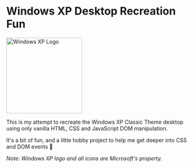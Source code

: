 # Windows XP Desktop Recreation Fun

<img src="https://1000logos.net/wp-content/uploads/2017/06/Windows-Logo-2001-768x432.png" alt="Windows XP Logo" width="200" />

This is my attempt to recreate the Windows XP Classic Theme desktop using only vanilla HTML, CSS and JavaScript DOM manipulation.

It's a bit of fun, and a little hobby project to help me get deeper into CSS and DOM events 🎉

_Note: Windows XP logo and all icons are Microsoft's property._
